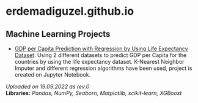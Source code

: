 # erdemadiguzel.github.io

## Machine Learning Projects
* [GDP per Capita Prediction with Regression by Using Life Expectancy Dataset](https://github.com/erdemadiguzel/data_analytics_portfolio/blob/GDP_per_capita_vs_life_expectancy/Life%20Expectancy%20vs.%20GDP%20per%20Capita.ipynb): Using 2 different datasets to predict GDP per Capita for the countries by using the life expectancy dataset. K-Nearest Neighbor Imputer and different regression algorithms have been used, project is created on Jupyter Notebook. <br>

*Uploaded on 19.09.2022 as rev.0* <br>
**Libraries:** *Pandas, NumPy, Seaborn, Matplotlib, scikit-learn, XGBoost*

